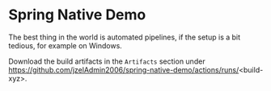 # Spring Native Demo

The best thing in the world is automated pipelines, if the setup is a bit tedious, for example on Windows.

Download the build artifacts in the `Artifacts` section under https://github.com/jzelAdmin2006/spring-native-demo/actions/runs/<build-xyz\>.

